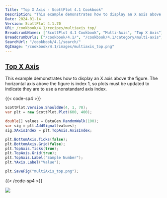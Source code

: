 ```yaml
---
Title: "Top X Axis - ScottPlot 4.1 Cookbook"
Description: "This example demonstrates how to display an X axis above the figure. The horizontal axis above the figure is index 1, so plots must be updated to indicate they are to use a nonstandard axis index."
Date: 2024-01-14
Version: ScottPlot 4.1.70
URL: /cookbook/4.1/recipes/multiaxis_top/
BreadcrumbNames: ["ScottPlot 4.1 Cookbook", "Multi-Axis", "Top X Axis"]
BreadcrumbUrls: ["/cookbook/4.1/", "/cookbook/4.1/category/multi-axis", "/cookbook/4.1/recipes/multiaxis_top/"]
SearchUrl: "/cookbook/4.1/search/"
OgImage: "/cookbook/4.1/images/multiaxis_top.png"
---
```


<h2><a id='top-x-axis' href='/cookbook/4.1/recipes/multiaxis_top/'>Top X Axis</a></h2>

This example demonstrates how to display an X axis above the figure. The horizontal axis above the figure is index 1, so plots must be updated to indicate they are to use a nonstandard axis index.

{{< code-sp4 >}}

```cs
ScottPlot.Version.ShouldBe(4, 1, 70);
var plt = new ScottPlot.Plot(600, 400);

double[] values = DataGen.RandomWalk(100);
var sig = plt.AddSignal(values);
sig.XAxisIndex = plt.TopAxis.AxisIndex;

plt.BottomAxis.Ticks(false);
plt.BottomAxis.Grid(false);
plt.TopAxis.Ticks(true);
plt.TopAxis.Grid(true);
plt.TopAxis.Label("Sample Number");
plt.YAxis.Label("Value");

plt.SaveFig("multiAxis_top.png");
```

{{< /code-sp4 >}}

<img src='../../images/multiaxis_top.png' class='d-block mx-auto my-5' />


